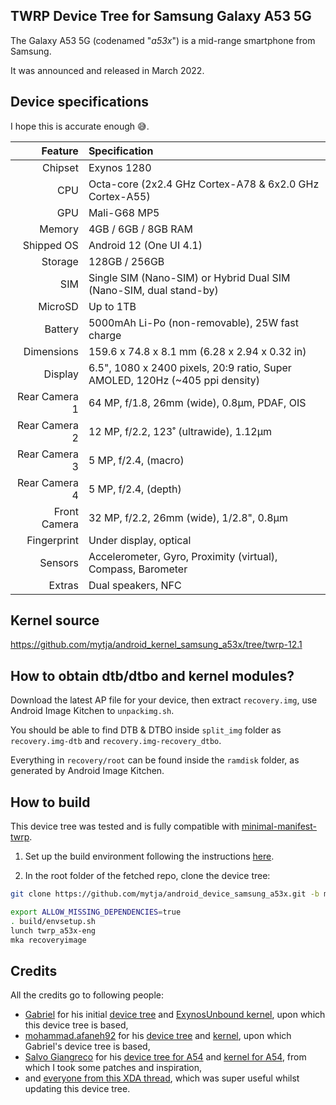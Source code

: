 ## TWRP Device Tree for Samsung Galaxy A53 5G

The Galaxy A53 5G (codenamed "_a53x_") is a mid-range smartphone from Samsung.

It was announced and released in March 2022.

## Device specifications

I hope this is accurate enough :sweat_smile:.

| Feature                      | Specification                                                                  |
| ---------------------------: | :----------------------------------------------------------------------------- |
| Chipset                      | Exynos 1280                                                                    |
| CPU                          | Octa-core (2x2.4 GHz Cortex-A78 & 6x2.0 GHz Cortex-A55)                        |
| GPU                          | Mali-G68 MP5                                                                   |
| Memory                       | 4GB / 6GB / 8GB RAM                                                            |
| Shipped OS                   | Android 12 (One UI 4.1)                                                        |
| Storage                      | 128GB / 256GB                                                                  |
| SIM                          | Single SIM (Nano-SIM) or Hybrid Dual SIM (Nano-SIM, dual stand-by)             |
| MicroSD                      | Up to 1TB                                                                      |
| Battery                      | 5000mAh Li-Po (non-removable), 25W fast charge                                 |
| Dimensions                   | 159.6 x 74.8 x 8.1 mm (6.28 x 2.94 x 0.32 in)                                  |
| Display                      | 6.5", 1080 x 2400 pixels, 20:9 ratio, Super AMOLED, 120Hz (~405 ppi density)   |
| Rear Camera 1                | 64 MP, f/1.8, 26mm (wide), 0.8µm, PDAF, OIS                                    |
| Rear Camera 2                | 12 MP, f/2.2, 123˚ (ultrawide), 1.12µm                                         |
| Rear Camera 3                | 5 MP, f/2.4, (macro)                                                           |
| Rear Camera 4                | 5 MP, f/2.4, (depth)                                                           |
| Front Camera                 | 32 MP, f/2.2, 26mm (wide), 1/2.8", 0.8µm                                       |
| Fingerprint                  | Under display, optical                                                         |
| Sensors                      | Accelerometer, Gyro, Proximity (virtual), Compass, Barometer                   |
| Extras                       | Dual speakers, NFC                                                             |

## Kernel source

https://github.com/mytja/android_kernel_samsung_a53x/tree/twrp-12.1

## How to obtain dtb/dtbo and kernel modules?
Download the latest AP file for your device, then extract `recovery.img`, use Android Image Kitchen to `unpackimg.sh`.

You should be able to find DTB & DTBO inside `split_img` folder as `recovery.img-dtb` and `recovery.img-recovery_dtbo`.

Everything in `recovery/root` can be found inside the `ramdisk` folder, as generated by Android Image Kitchen.

## How to build

This device tree was tested and is fully compatible with [minimal-manifest-twrp](https://github.com/minimal-manifest-twrp/platform_manifest_twrp_aosp).

1. Set up the build environment following the instructions [here](https://github.com/minimal-manifest-twrp/platform_manifest_twrp_aosp/blob/twrp-12.1/README.md#getting-started).

2. In the root folder of the fetched repo, clone the device tree:

```sh
git clone https://github.com/mytja/android_device_samsung_a53x.git -b main device/samsung/a53x
```

```sh
export ALLOW_MISSING_DEPENDENCIES=true
. build/envsetup.sh
lunch twrp_a53x-eng
mka recoveryimage
```

## Credits
All the credits go to following people:

- [Gabriel](https://github.com/Gabriel2392) for his initial [device tree](https://github.com/Gabriel2392/android_device_samsung_a53x) and [ExynosUnbound kernel](https://github.com/Gabriel2392/android_kernel_samsung_a53x_xy), upon which this device tree is based,
- [mohammad.afaneh92](https://github.com/afaneh92) for his [device tree](https://git.severkar.eu/SM-A536/afaneh92_android_device_samsung_a53x) and [kernel](https://git.severkar.eu/SM-A536/afaneh92_android_kernel_samsung_a53x), upon which Gabriel's device tree is based,
- [Salvo Giangreco](https://github.com/salvogiangri) for his [device tree for A54](https://github.com/salvogiangri/android_device_samsung_a54x) and [kernel for A54](https://github.com/salvogiangri/android_kernel_samsung_s5e8835), from which I took some patches and inspiration,
- and [everyone from this XDA thread](https://xdaforums.com/t/recovery-unofficial-twrp-for-the-galaxy-tab-s9-series.4660962/page-3), which was super useful whilst updating this device tree.
